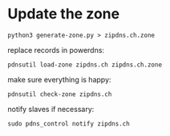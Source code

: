 # Update the zone

```
python3 generate-zone.py > zipdns.ch.zone
```

replace records in powerdns:

``` 
pdnsutil load-zone zipdns.ch zipdns.ch.zone
```

make sure everything is happy:

``` 
pdnsutil check-zone zipdns.ch
``` 

notify slaves if necessary:
``` 
sudo pdns_control notify zipdns.ch
```

